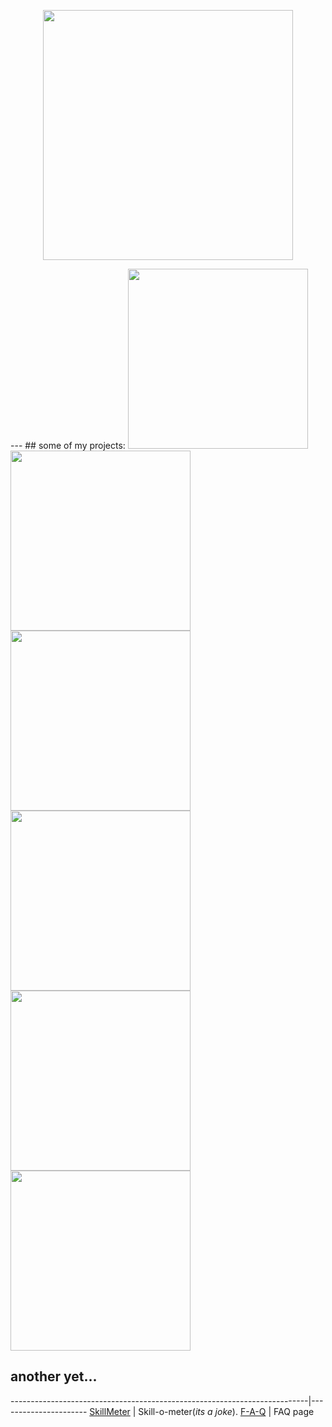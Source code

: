 <p align="center"><a href="http://http://kirilinsky.ru" target="_blank"><img width="400" src="https://kirilinsky.github.io/gif_git/scr.png"></a></p>
---
## some of my projects:
<a href="https://kirilinsky.github.io/free_psd/" target="_blank"><img src="https://kirilinsky.github.io/gif_git/psd.gif" width="288"></a>
<a href="https://kirilinsky.github.io/justice/" target="_blank"><img src="https://kirilinsky.github.io/gif_git/jus.gif" width="288"></a>
<a href="https://kirilinsky.github.io/arcite/" target="_blank"><img src="https://kirilinsky.github.io/gif_git/arc.gif" width="288"></a>
<a href="https://kirilinsky.github.io/beauty_1_0_b/dev/" target="_blank"><img src="https://kirilinsky.github.io/gif_git/sal.gif" width="288"></a>
<a href="https://kirilinsky.github.io/mini/" target="_blank"><img src="https://kirilinsky.github.io/gif_git/mini.gif" width="288"></a>
<a href="https://kirilinsky.github.io/menu/" target="_blank"><img src="https://kirilinsky.github.io/gif_git/menu.gif" width="288"></a>

## another yet...
--------------------------------------------------------------------------|----------------------
[SkillMeter](https://kirilinsky.github.io/skill/)                         | Skill-o-meter(_its_ _a_ _joke_).
[F-A-Q](https://kirilinsky.github.io/faq/)                                | FAQ page

